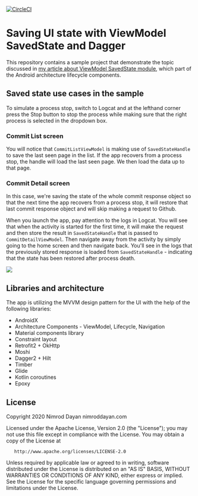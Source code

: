 [![CircleCI](https://circleci.com/gh/Nimrodda/github-commit-browser.svg?style=svg)](https://circleci.com/gh/Nimrodda/github-commit-browser)

# Saving UI state with ViewModel SavedState and Dagger

This repository contains a sample project that demonstrate the topic discussed in [my article about
ViewModel SavedState module](https://proandroiddev.com/saving-ui-state-with-viewmodel-savedstate-and-dagger-f77bcaeb8b08),
which part of the Android architecture lifecycle components.

## Saved state use cases in the sample

To simulate a process stop, switch to Logcat and at the lefthand corner press the Stop button to stop the process while making sure that
the right process is selected in the dropdown box.

### Commit List screen

You will notice that `CommitListViewModel` is making use of `SavedStateHandle` to save the last seen page in the list.
If the app recovers from a process stop, the handle will load the last seen page. We then load the data up to that page.

### Commit Detail screen

In this case, we're saving the state of the whole commit response object so that the next time the app recovers from a
process stop, it will restore that last commit response object and will skip making a request to Github.

When you launch the app, pay attention to the logs in Logcat. You will see that when the activity is started for the first time, it will make the request
and then store the result in `SavedStateHandle` that is passed to `CommitDetailViewModel`. Then navigate away from the activity by simply
going to the home screen and then navigate back. You'll see in the logs that the previously stored response is loaded from
`SavedStateHandle` - indicating that the state has been restored after process death.

![](screenshots/screenshot1.png)

## Libraries and architecture

The app is utilizing the MVVM design pattern for the UI with the help of the following libraries:

* AndroidX
* Architecture Components - ViewModel, Lifecycle, Navigation
* Material components library
* Constraint layout
* Retrofit2 + OkHttp
* Moshi
* Dagger2 + Hilt
* Timber
* Glide
* Kotlin coroutines
* Epoxy

## License

Copyright 2020 Nimrod Dayan nimroddayan.com

   Licensed under the Apache License, Version 2.0 (the "License");
   you may not use this file except in compliance with the License.
   You may obtain a copy of the License at

       http://www.apache.org/licenses/LICENSE-2.0

   Unless required by applicable law or agreed to in writing, software
   distributed under the License is distributed on an "AS IS" BASIS,
   WITHOUT WARRANTIES OR CONDITIONS OF ANY KIND, either express or implied.
   See the License for the specific language governing permissions and
   limitations under the License.
